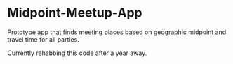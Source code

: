 # Midpoint-Meetup-App
Prototype app that finds meeting places based on geographic midpoint and travel time for all parties.

Currently rehabbing this code after a year away.
